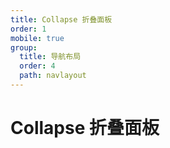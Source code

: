 ```yaml
---
title: Collapse 折叠面板
order: 1
mobile: true
group:
  title: 导航布局
  order: 4
  path: navlayout
---
```


# Collapse 折叠面板

<code src="../demo/Collapse.tsx"></code>
<API src="../src/Collapse.tsx"></API>
